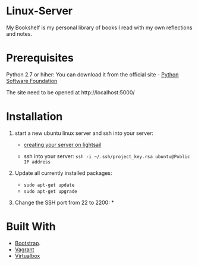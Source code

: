 # Linux-Server

My Bookshelf is my personal library of books I read with my own reflections and notes.

# Prerequisites

Python 2.7 or hiher: You can download it from the official site - [Python Software Foundation](https://www.python.org)

The site need to be opened at http://localhost:5000/

# Installation 


1. start a new ubuntu linux server and ssh into your server:

      * [creating your server on lightsail](https://aws.amazon.com/getting-started/tutorials/launch-a-virtual-machine/?trk=gs_card)
      
      * ssh into your server: `ssh -i ~/.ssh/project_key.rsa ubuntu@Public IP address `
      

2. Update all currently installed packages: 
      * `sudo apt-get update`
      * `sudo apt-get upgrade`

3.  Change the SSH port from 22 to 2200:
      * 


# Built With

* [Bootstrap](http://getbootstrap.com/).
* [Vagrant](https://www.virtualbox.org/wiki/Downloads)
* [Virtualbox](https://www.vagrantup.com/)


